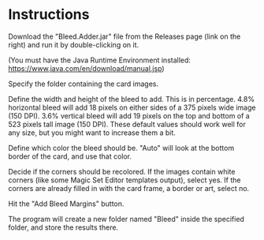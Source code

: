 # Instructions

Download the "Bleed.Adder.jar" file from the Releases page (link on the right) and run it by double-clicking on it.

(You must have the Java Runtime Environment installed: https://www.java.com/en/download/manual.jsp)

Specify the folder containing the card images.

Define the width and height of the bleed to add. This is in percentage.
4.8% horizontal bleed will add 18 pixels on either sides of a 375 pixels wide image (150 DPI).
3.6% vertical bleed will add 19 pixels on the top and bottom of a 523 pixels tall image (150 DPI).
These default values should work well for any size, but you might want to increase them a bit.

Define which color the bleed should be. "Auto" will look at the bottom border of the card, and use that color.

Decide if the corners should be recolored.
If the images contain white corners (like some Magic Set Editor templates output), select yes.
If the corners are already filled in with the card frame, a border or art, select no.

Hit the "Add Bleed Margins" button.

The program will create a new folder named "Bleed" inside the specified folder, and store the results there.
